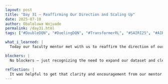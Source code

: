 ```yaml
---
layout: post
title: "Day 31 – Reaffirming Our Direction and Scaling Up"
date: 2025-07-10
author: Obaloluwa Wojuade
permalink: /day31.html
tags: ["#DoubleDQN", "#DuelingDQN", "#TransformerRL", "#SAIRI25", "#AIResearch", "#ModelScaling"]

what_i_learned: |
  Today our faculty mentor met with us to reaffirm the direction of our project and make sure we’re aligned on our goals. One major insight was that if we’re serious about pushing this toward a publishable paper, we’ll need a larger cohort — 70 patients just isn’t enough. We also started discussing the hybrid model we want to build and explored the idea of using a transformer. Right now, we’re leaning toward a Double Dueling DQN model as the core.

blockers: |
  No blockers — just recognizing the need to expand our dataset and clearly define our model structure.

reflection: |
  It was helpful to get that clarity and encouragement from our mentor. Scaling the dataset and choosing the right model architecture are big steps, but they’re necessary if we want this to have real impact. I’m excited about the possibility of building something stronger and more generalizable with the Double Dueling approach.
---
```

